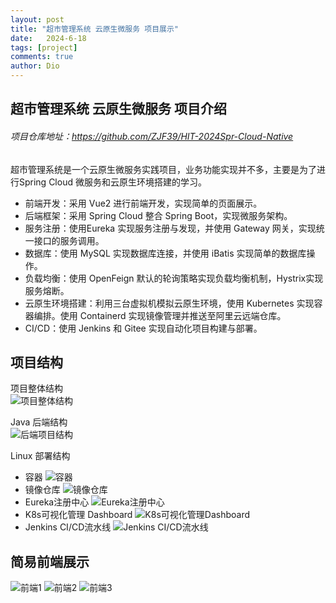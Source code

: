 ```yaml
---
layout: post
title: "超市管理系统 云原生微服务 项目展示"
date:   2024-6-18
tags: [project]
comments: true
author: Dio
---
```


<!-- more -->
## 超市管理系统 云原生微服务 项目介绍
###### 项目仓库地址：https://github.com/ZJF39/HIT-2024Spr-Cloud-Native
超市管理系统是一个云原生微服务实践项目，业务功能实现并不多，主要是为了进行Spring Cloud 微服务和云原生环境搭建的学习。
* 前端开发：采用 Vue2 进行前端开发，实现简单的页面展示。
* 后端框架：采用 Spring Cloud 整合 Spring Boot，实现微服务架构。
* 服务注册：使用Eureka 实现服务注册与发现，并使用 Gateway 网关，实现统一接口的服务调用。
* 数据库：使用 MySQL 实现数据库连接，并使用 iBatis 实现简单的数据库操作。
* 负载均衡：使用 OpenFeign 默认的轮询策略实现负载均衡机制，Hystrix实现服务熔断。
* 云原生环境搭建：利用三台虚拟机模拟云原生环境，使用 Kubernetes 实现容器编排。使用 Containerd 实现镜像管理并推送至阿里云远端仓库。
* CI/CD：使用 Jenkins 和 Gitee 实现自动化项目构建与部署。
## 项目结构

项目整体结构  
![项目整体结构](https://zjf39.github.io/images/market/struct.png)  

Java 后端结构  
![后端项目结构](https://zjf39.github.io/images/market/backfront.png)  

Linux 部署结构  
- 容器
![容器](https://zjf39.github.io/images/market/pod.png) 
- 镜像仓库
![镜像仓库](https://zjf39.github.io/images/market/AliImage.png) 
- Eureka注册中心
![Eureka注册中心](https://zjf39.github.io/images/market/Eureka.png) 
- K8s可视化管理 Dashboard
![K8s可视化管理Dashboard](https://zjf39.github.io/images/market/Dashboard.png)
- Jenkins CI/CD流水线
![Jenkins CI/CD流水线](https://zjf39.github.io/images/market/Jenkins.png)

## 简易前端展示
  
![前端1](https://zjf39.github.io/images/market/1.png)
![前端2](https://zjf39.github.io/images/market/2.png)
![前端3](https://zjf39.github.io/images/market/3.png)
